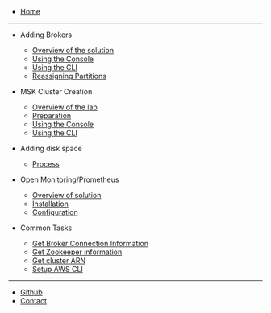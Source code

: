 * [Home](/)
---

- Adding Brokers
  - [Overview of the solution](/modules/addingbrokers/overview.md)
  - [Using the Console](/modules/addingbrokers/console.md)
  - [Using the CLI](/modules/addingbrokers/cli.md)
  - [Reassigning Partitions](/modules/addingbrokers/reassignpartitions.md)

- MSK Cluster Creation
  - [Overview of the lab](/modules/clustercreation/overview.md)
  - [Preparation](/modules/clustercreation/prep.md)
  - [Using the Console](/modules/clustercreation/console.md)
  - [Using the CLI](/modules/clustercreation/cli.md)  

- Adding disk space
  - [Process](/modules/addingdisk/overview.md)

- Open Monitoring/Prometheus
  - [Overview of solution](/modules/openmonitoring/overview.md)
  - [Installation](/modules/openmonitoring/install.md)
  - [Configuration](/modules/openmonitoring/config.md)

- Common Tasks
  - [Get Broker Connection Information](/modules/commontasks/getbrokerinfo.md)
  - [Get Zookeeper information](/modules/commontasks/getzkinfo.md)
  - [Get cluster ARN](/modules/commontasks/getclusterarn.md)
  - [Setup AWS CLI](/modules/commontasks/setupawscli.md)



---
* [Github](https://github.com/cptcanuck/mskworkshop)
* [Contact](mailto://toddler@amazon.com)


